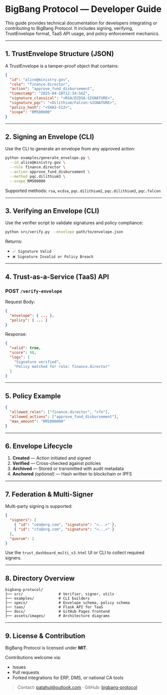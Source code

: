 # BigBang Protocol — Developer Guide

This guide provides technical documentation for developers integrating or contributing to BigBang Protocol. It includes signing, verifying, TrustEnvelope format, TaaS API usage, and policy enforcement mechanics.

---

## 1. TrustEnvelope Structure (JSON)

A TrustEnvelope is a tamper-proof object that contains:

```json
{
  "id": "alice@ministry.gov",
  "role": "finance.director",
  "action": "approve_fund_disbursement",
  "timestamp": "2025-04-20T12:34:56Z",
  "signature_classical": "<RSA/ECDSA-SIGNATURE>",
  "signature_pqc": "<Dilithium/Falcon-SIGNATURE>",
  "policy_hash": "<SHA3-512>",
  "scope": "RM500000"
}
```

---

## 2. Signing an Envelope (CLI)

Use the CLI to generate an envelope from any approved action:

```bash
python examples/generate_envelope.py \
  --id alice@ministry.gov \
  --role finance.director \
  --action approve_fund_disbursement \
  --method pqc.dilithium3 \
  --scope RM500000
```

Supported methods: `rsa`, `ecdsa`, `pqc.dilithium2`, `pqc.dilithium3`, `pqc.falcon`

---

## 3. Verifying an Envelope (CLI)

Use the verifier script to validate signatures and policy compliance:

```bash
python src/verify.py --envelope path/to/envelope.json
```

Returns:

- `✅ Signature Valid`
- `❌ Signature Invalid or Policy Breach`

---

## 4. Trust-as-a-Service (TaaS) API

### POST `/verify-envelope`

Request Body:
```json
{
  "envelope": { ... },
  "policy": { ... }
}
```

Response:
```json
{
  "valid": true,
  "score": 98,
  "logs": [
    "Signature verified",
    "Policy matched for role: finance.director"
  ]
}
```

---

## 5. Policy Example

```json
{
  "allowed_roles": ["finance.director", "cfo"],
  "allowed_actions": ["approve_fund_disbursement"],
  "max_amount": "RM1000000"
}
```

---

## 6. Envelope Lifecycle

1. **Created** — Action initiated and signed
2. **Verified** — Cross-checked against policies
3. **Archived** — Stored or transmitted with audit metadata
4. **Anchored** *(optional)* — Hash written to blockchain or IPFS

---

## 7. Federation & Multi-Signer

Multi-party signing is supported:

```json
{
  "signers": [
    { "id": "ceo@org.com", "signature": "<...>" },
    { "id": "cfo@org.com", "signature": "<...>" }
  ],
  "quorum": 2
}
```

Use the `trust_dashboard_multi_v3.html` UI or CLI to collect required signers.

---

## 8. Directory Overview

```
bigbang-protocol/
├── src/                # Verifier, signer, utils
├── examples/           # CLI builders
├── specs/              # Envelope schema, policy schema
├── taas/               # Flask API for TaaS
├── docs/               # GitHub Pages frontend
├── assets/images/      # Architecture diagrams
```

---

## 9. License & Contribution

BigBang Protocol is licensed under **MIT**.

Contributions welcome via:
- Issues
- Pull requests
- Forked integrations for ERP, DMS, or national CA tools

> Contact: [patahul@outlook.com](mailto:patahul@outlook.com) · GitHub: [bigbang-protocol](https://github.com/bigbang-protocol)